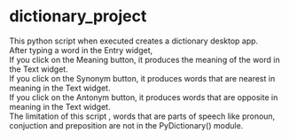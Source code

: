 # dictionary_project
This python script when executed creates a  dictionary desktop app.</br> 
After typing a word in the Entry widget,</br>
If you click on the Meaning button, it produces the meaning of the word in the Text widget.</br>
If you click on the Synonym button, it produces words that are nearest in meaning in the Text widget.</br>
If you click on the Antonym button, it produces words that are opposite in meaning in the Text widget.</br>
The limitation of this script , words that are parts of speech like pronoun, conjuction and preposition are not in the PyDictionary() module.

